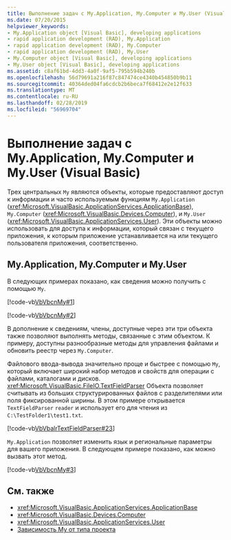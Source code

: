 ```yaml
---
title: Выполнение задач с My.Application, My.Computer и My.User (Visual Basic)
ms.date: 07/20/2015
helpviewer_keywords:
- My.Application object [Visual Basic], developing applications
- rapid application development (RAD), My.Application
- rapid application development (RAD), My.Computer
- rapid application development (RAD), My.User
- My.Computer object [Visual Basic], developing applications
- My.User object [Visual Basic], developing applications
ms.assetid: c8af61bd-4dd3-4a0f-9af5-795b594b240b
ms.openlocfilehash: 56d79691a216f87c847474ce4340b454850b9b11
ms.sourcegitcommit: 40364ded04fa6cdcb2b6beca7f68412e2e12f633
ms.translationtype: MT
ms.contentlocale: ru-RU
ms.lasthandoff: 02/28/2019
ms.locfileid: "56969704"
---
```

# <a name="performing-tasks-with-myapplication-mycomputer-and-myuser-visual-basic"></a>Выполнение задач с My.Application, My.Computer и My.User (Visual Basic)
Трех центральных `My` являются объекты, которые предоставляют доступ к информации и часто используемым функциям `My.Application` (<xref:Microsoft.VisualBasic.ApplicationServices.ApplicationBase>), `My.Computer` (<xref:Microsoft.VisualBasic.Devices.Computer>), и `My.User` (<xref:Microsoft.VisualBasic.ApplicationServices.User>). Эти объекты можно использовать для доступа к информации, который связан с текущего приложения, к которым приложение устанавливается на или текущего пользователя приложения, соответственно.  
  
## <a name="myapplication-mycomputer-and-myuser"></a>My.Application, My.Computer и My.User  
 В следующих примерах показано, как сведения можно получить с помощью `My`.  
  
 [!code-vb[VbVbcnMy#1](~/samples/snippets/visualbasic/VS_Snippets_VBCSharp/VbVbcnMy/VB/Class1.vb#1)]  
  
 [!code-vb[VbVbcnMy#2](~/samples/snippets/visualbasic/VS_Snippets_VBCSharp/VbVbcnMy/VB/Class1.vb#2)]  
  
 В дополнение к сведениям, члены, доступные через эти три объекта также позволяют выполнять методы, связанные с этим объектом. К примеру, доступны разнообразные методы для управления файлами и обновить реестр через `My.Computer`.  
  
 Файлового ввода-вывода значительно проще и быстрее с помощью `My`, который включает широкий набор методов и свойств для операции с файлами, каталогами и дисков. <xref:Microsoft.VisualBasic.FileIO.TextFieldParser> Объекта позволяет считывать из больших структурированных файлов с разделителями или поля фиксированной ширины. В этом примере открывается `TextFieldParser` `reader` и использует его для чтения из `C:\TestFolder1\test1.txt`.  
  
 [!code-vb[VbVbalrTextFieldParser#23](~/samples/snippets/visualbasic/VS_Snippets_VBCSharp/VbVbalrTextFieldParser/VB/Class1.vb#23)]  
  
 `My.Application` позволяет изменить язык и региональные параметры для вашего приложения. В следующем примере показано, как можно вызвать этот метод.  
  
 [!code-vb[VbVbcnMy#3](~/samples/snippets/visualbasic/VS_Snippets_VBCSharp/VbVbcnMy/VB/Class1.vb#3)]  
  
## <a name="see-also"></a>См. также
- <xref:Microsoft.VisualBasic.ApplicationServices.ApplicationBase>
- <xref:Microsoft.VisualBasic.Devices.Computer>
- <xref:Microsoft.VisualBasic.ApplicationServices.User>
- [Зависимость My от типа проекта](../../../visual-basic/developing-apps/development-with-my/how-my-depends-on-project-type.md)
